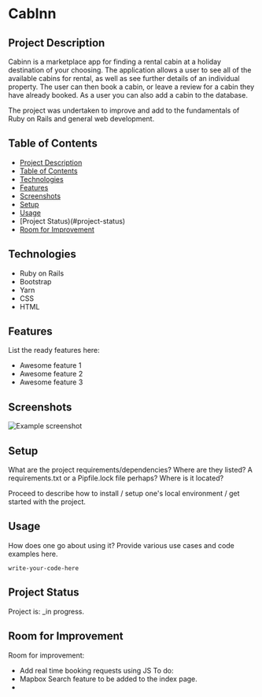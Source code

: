 # CabInn 

## Project Description
Cabinn is a marketplace app for finding a rental cabin at a holiday destination of your choosing. The application allows a user to see all of the available cabins for rental, as well as see further details of an individual property. The user can then book a cabin, or leave a review for a cabin they have already booked. As a user you can also add a cabin to the database. 

The project was undertaken to improve and add to the fundamentals of Ruby on Rails and general web development. 

## Table of Contents
* [Project Description](#project-description)
* [Table of Contents](#table-of-contents)
* [Technologies](#technologies)
* [Features](#features)
* [Screenshots](#screenshots)
* [Setup](#setup)
* [Usage](#usage)
* [Project Status)(#project-status)
* [Room for Improvement](#room-for-improvement)

## Technologies
* Ruby on Rails
* Bootstrap
* Yarn
* CSS
* HTML

## Features
List the ready features here:
- Awesome feature 1
- Awesome feature 2
- Awesome feature 3

## Screenshots
![Example screenshot](./img/screenshot.png)
<!-- If you have screenshots you'd like to share, include them here. -->

## Setup
What are the project requirements/dependencies? Where are they listed? A requirements.txt or a Pipfile.lock file perhaps? Where is it located?

Proceed to describe how to install / setup one's local environment / get started with the project.

## Usage
How does one go about using it?
Provide various use cases and code examples here.

`write-your-code-here`

## Project Status
Project is: _in progress.


## Room for Improvement
Room for improvement:
- Add real time booking requests using JS
To do:
- Mapbox Search feature to be added to the index page. 
- 









